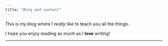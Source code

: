```yaml
---
title: "Blog and content"
---
```


This is my blog where I *really* like to teach you all the things.

I hope you enjoy reading as much as I **love** writing!

<hr>
